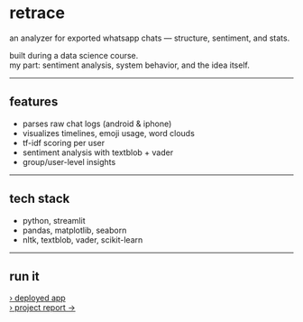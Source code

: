 # retrace 
an analyzer for exported whatsapp chats — structure, sentiment, and stats.

built during a data science course.   
my part: sentiment analysis, system behavior, and the idea itself.

---

## features  
- parses raw chat logs (android & iphone)  
- visualizes timelines, emoji usage, word clouds  
- tf-idf scoring per user  
- sentiment analysis with textblob + vader  
- group/user-level insights

---

## tech stack  
- python, streamlit  
- pandas, matplotlib, seaborn  
- nltk, textblob, vader, scikit-learn

---

## run it  
[› deployed app](https://chat-analysis-ds.streamlit.app/)  
[› project report →](./chat-analyzer-report.pdf)
